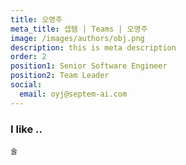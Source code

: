 ```yaml
---
title: 오영주
meta_title: 셉템 | Teams | 오영주
image: /images/authors/obj.png
description: this is meta description
order: 2
position1: Senior Software Engineer
position2: Team Leader
social:
  email: oyj@septem-ai.com
---
```


### I like ..
  `술` 
